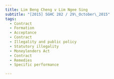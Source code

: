 ```yaml
---
title: Lim Beng Cheng v Lim Ngee Sing 
subtitle: "[2015] SGHC 282 / 29\_October\_2015"
tags:
  - Contract
  - Formation
  - Acceptance
  - Contract
  - Illegality and public policy
  - Statutory illegality
  - Moneylenders Act
  - Contract
  - Remedies
  - Specific performance

---
```


